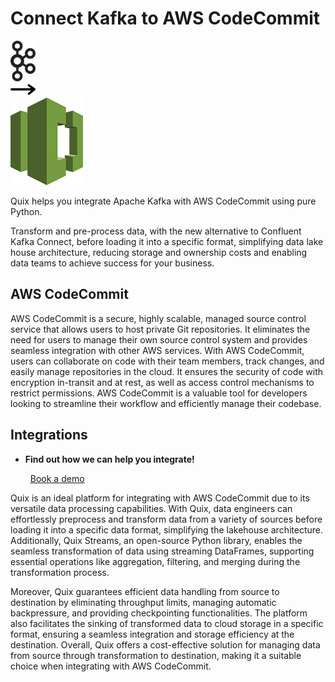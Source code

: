 # Connect Kafka to AWS CodeCommit

<div class="connect-images cards blog-grid-card" markdown>
<div>
<img src="../images/kafka_logo.png" width="40px" />
</div>
<div>
<img src="../images/arrow.svg" width="40px" />
</div>
<div>
<img src="./images/aws-codecommit_1.jpg" />
</div>
</div>

Quix helps you integrate Apache Kafka with AWS CodeCommit using pure Python.

Transform and pre-process data, with the new alternative to Confluent Kafka Connect, before loading it into a specific format, simplifying data lake house architecture, reducing storage and ownership costs and enabling data teams to achieve success for your business.

## AWS CodeCommit

AWS CodeCommit is a secure, highly scalable, managed source control service that allows users to host private Git repositories. It eliminates the need for users to manage their own source control system and provides seamless integration with other AWS services. With AWS CodeCommit, users can collaborate on code with their team members, track changes, and easily manage repositories in the cloud. It ensures the security of code with encryption in-transit and at rest, as well as access control mechanisms to restrict permissions. AWS CodeCommit is a valuable tool for developers looking to streamline their workflow and efficiently manage their codebase.

## Integrations

<div class="grid cards" markdown>

- __Find out how we can help you integrate!__

    <a class="md-button md-button--primary" href="https://quix.io/book-a-demo" target="_blank" style="margin:.5rem;">Book a demo</a>

</div>


Quix is an ideal platform for integrating with AWS CodeCommit due to its versatile data processing capabilities. With Quix, data engineers can effortlessly preprocess and transform data from a variety of sources before loading it into a specific data format, simplifying the lakehouse architecture. Additionally, Quix Streams, an open-source Python library, enables the seamless transformation of data using streaming DataFrames, supporting essential operations like aggregation, filtering, and merging during the transformation process. 

Moreover, Quix guarantees efficient data handling from source to destination by eliminating throughput limits, managing automatic backpressure, and providing checkpointing functionalities. The platform also facilitates the sinking of transformed data to cloud storage in a specific format, ensuring a seamless integration and storage efficiency at the destination. Overall, Quix offers a cost-effective solution for managing data from source through transformation to destination, making it a suitable choice when integrating with AWS CodeCommit.

